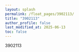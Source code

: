 ```yaml
---
layout: splash
permalink: /float_pages/3902113/
title: "3902113"
author_profile: false
last_modified_at: 2025-06-13
toc: false
---
```

 
3902113
